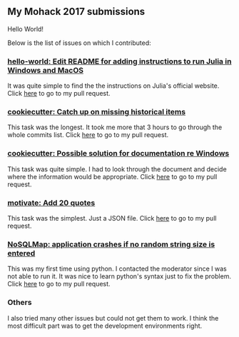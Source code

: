 ## My Mohack 2017 submissions
Hello World!

Below is the list of issues on which I contributed:

### [hello-world: Edit README for adding instructions to run Julia in Windows and MacOS](https://github.com/salman-bhai/hello-world/issues/108)
It was quite simple to find the the instructions on Julia's official website.
Click [here](https://github.com/salman-bhai/hello-world/pull/188) to go to my pull request.

### [cookiecutter: Catch up on missing historical items](https://github.com/audreyr/cookiecutter/issues/709)
This task was the longest. It took me more that 3 hours to go through the whole commits list.
Click [here](https://github.com/audreyr/cookiecutter/pull/1015) to go to my pull request.

### [cookiecutter: Possible solution for documentation re Windows](https://github.com/audreyr/cookiecutter/issues/733)
This task was quite simple. I had to look through the document and decide where the information would be appropriate.
Click [here](https://github.com/audreyr/cookiecutter/pull/1016) to go to my pull request.

### [motivate: Add 20 quotes](https://github.com/mubaris/motivate/issues/3)
This task was the simplest. Just a JSON file.
Click [here](https://github.com/mubaris/motivate/pull/88) to go to my pull request.

### [NoSQLMap: application crashes if no random string size is entered](https://github.com/codingo/NoSQLMap/issues/45)
This was my first time using python. I contacted the moderator since I was not able to run it. It was nice to learn python's syntax just to fix the problem.
Click [here](https://github.com/codingo/NoSQLMap/pull/62) to go to my pull request.

### Others
I also tried many other issues but could not get them to work. I think the most difficult part was to get the development environments right.
